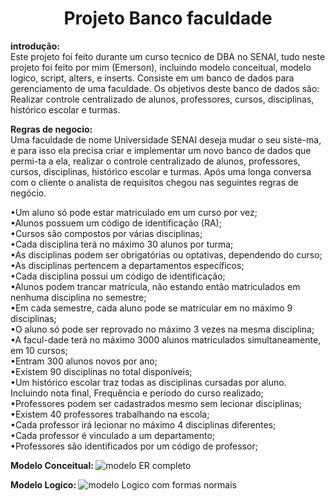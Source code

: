 <h1 align="center"> Projeto Banco faculdade </h1>

<b> introdução: </b><br>
    Este projeto foi feito durante um curso tecnico de DBA no SENAI, tudo neste 
projeto foi feito por mim (Emerson), incluindo modelo conceitual, modelo logico, script, alters, e inserts. Consiste em um banco de dados para gerenciamento de uma faculdade. Os objetivos deste banco de dados são: Realizar controle centralizado de alunos, professores, cursos, disciplinas, histórico escolar e turmas.

<b> Regras de negocio: </b><br>
    Uma faculdade de nome Universidade SENAI deseja mudar o seu siste-ma, e para isso
ela precisa criar e implementar um novo banco de dados que permi-ta a ela, realizar o 
controle centralizado de alunos, professores, cursos, disciplinas, histórico escolar
e turmas. Após uma longa conversa com o cliente o analista de requisitos chegou nas
seguintes regras de negócio.

•Um aluno só pode estar matriculado em um curso por vez;<br> 
•Alunos possuem um código de identificação (RA);<br> 
•Cursos são compostos por várias disciplinas;<br> 
•Cada disciplina terá no máximo 30 alunos por turma;<br> 
•As disciplinas podem ser obrigatórias ou optativas, dependendo do curso;<br>
•As disciplinas pertencem a departamentos específicos;<br> 
•Cada disciplina possui um código de identificação;<br> 
•Alunos podem trancar matrícula, não estando então matriculados em nenhuma disciplina no semestre;<br> 
•Em cada semestre, cada aluno pode se matricular em no máximo 9 disciplinas;<br> 
•O aluno só pode ser reprovado no máximo 3 vezes na mesma disciplina;<br> 
•A facul-dade terá no máximo 3000 alunos matriculados simultaneamente, em 10 cursos;<br>
•Entram 300 alunos novos por ano;<br>
•Existem 90 disciplinas no total disponíveis;<br>
•Um histórico escolar traz todas as disciplinas cursadas por aluno. Incluindo nota final, Frequência e período do curso realizado;<br> 
•Professores podem ser cadastrados mesmo sem lecionar disciplinas;<br> 
•Existem 40 professores trabalhando na escola;<br> 
•Cada professor irá lecionar no máximo 4 disciplinas diferentes;<br>
•Cada professor é vinculado a um departamento;<br> 
•Professores são identificados por um código de professor;<br>

<b> Modelo Conceitual: </b>
![modelo ER completo](https://user-images.githubusercontent.com/105245393/174910127-bb0ea57f-c417-463f-952e-fa9f5778b560.png)




<b> Modelo Logico: </b>
![modelo Logico com formas normais](https://user-images.githubusercontent.com/105245393/174909588-e259aa67-59c2-4498-a3b4-f06efc089c24.png)


